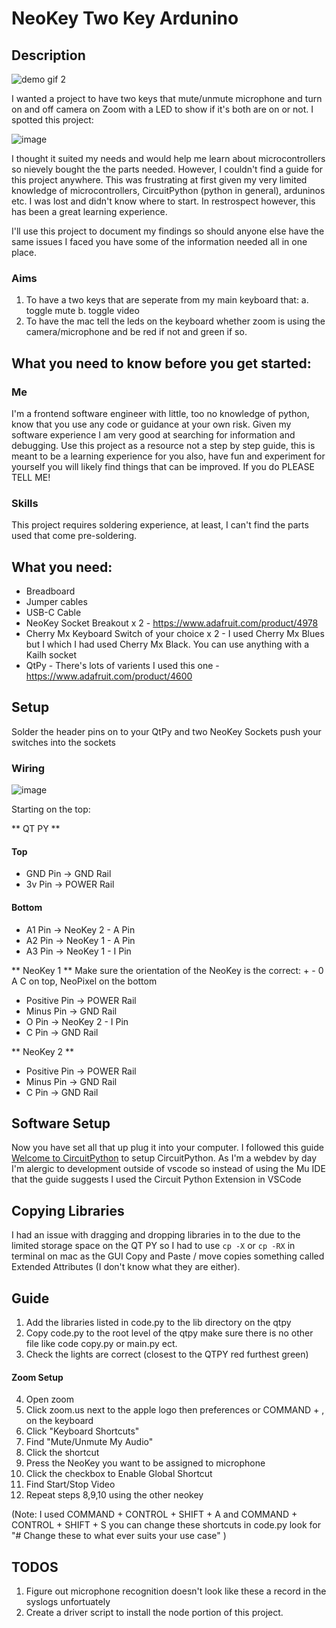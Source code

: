 # NeoKey Two Key Ardunino

## Description

![demo gif 2](https://user-images.githubusercontent.com/62559903/147878651-672cbb8a-9ed4-4d81-abce-a452696f9b1f.gif)

I wanted a project to have two keys that mute/unmute microphone and turn on and off camera on Zoom with a LED to show if it's both are on or not. I spotted this project:

![image](https://user-images.githubusercontent.com/62559903/147848414-2ec18f04-e60a-4774-9d57-a9b1d42d63b9.png)

I thought it suited my needs and would help me learn about microcontrollers so nievely bought the the parts needed. However, I couldn't find a guide for this project anywhere. This was frustrating at first given my very limited knowledge of microcontrollers, CircuitPython (python in general), arduninos etc. I was lost and didn't know where to start. In restrospect however, this has been a great learning experience.

I'll use this project to document my findings so should anyone else have the same issues I faced you have some of the information needed all in one place.

### Aims

1. To have a two keys that are seperate from my main keyboard that:
   a. toggle mute
   b. toggle video
2. To have the mac tell the leds on the keyboard whether zoom is using the camera/microphone and be red if not and green if so.

## What you need to know before you get started:

### Me

I'm a frontend software engineer with little, too no knowledge of python, know that you use any code or guidance at your own risk. Given my software experience I am very good at searching for information and debugging. Use this project as a resource not a step by step guide, this is meant to be a learning experience for you also, have fun and experiment for yourself you will likely find things that can be improved. If you do PLEASE TELL ME!

### Skills

This project requires soldering experience, at least, I can't find the parts used that come pre-soldering.

## What you need:

- Breadboard
- Jumper cables
- USB-C Cable
- NeoKey Socket Breakout x 2 - https://www.adafruit.com/product/4978
- Cherry Mx Keyboard Switch of your choice x 2 - I used Cherry Mx Blues but I which I had used Cherry Mx Black. You can use anything with a Kailh socket
- QtPy - There's lots of varients I used this one - https://www.adafruit.com/product/4600

## Setup

Solder the header pins on to your QtPy and two NeoKey Sockets push your switches into the sockets

### Wiring

![image](https://user-images.githubusercontent.com/62559903/147848414-2ec18f04-e60a-4774-9d57-a9b1d42d63b9.png)

Starting on the top:

** QT PY **

#### Top

- GND Pin -> GND Rail
- 3v Pin -> POWER Rail

#### Bottom

- A1 Pin -> NeoKey 2 - A Pin
- A2 Pin -> NeoKey 1 - A Pin
- A3 Pin -> NeoKey 1 - I Pin

** NeoKey 1 **
Make sure the orientation of the NeoKey is the correct: + - 0 A C on top, NeoPixel on the bottom

- Positive Pin -> POWER Rail
- Minus Pin -> GND Rail
- O Pin -> NeoKey 2 - I Pin
- C Pin -> GND Rail

** NeoKey 2 **

- Positive Pin -> POWER Rail
- Minus Pin -> GND Rail
- C Pin -> GND Rail

## Software Setup

Now you have set all that up plug it into your computer. I followed this guide [Welcome to CircuitPython](https://learn.adafruit.com/welcome-to-circuitpython?view=all) to setup CircuitPython. As I'm a webdev by day I'm alergic to development outside of vscode so instead of using the Mu IDE that the guide suggests I used the Circuit Python Extension in VSCode

## Copying Libraries

I had an issue with dragging and dropping libraries in to the due to the limited storage space on the QT PY so I had to use `cp -X` or `cp -RX` in terminal on mac as the GUI Copy and Paste / move copies something called Extended Attributes (I don't know what they are either).

## Guide

1. Add the libraries listed in code.py to the lib directory on the qtpy
2. Copy code.py to the root level of the qtpy make sure there is no other file like code copy.py or main.py ect.
3. Check the lights are correct (closest to the QTPY red furthest green)

#### Zoom Setup

4. Open zoom
5. Click zoom.us next to the apple logo then preferences or COMMAND + , on the keyboard
6. Click "Keyboard Shortcuts"
7. Find "Mute/Unmute My Audio"
8. Click the shortcut
9. Press the NeoKey you want to be assigned to microphone
10. Click the checkbox to Enable Global Shortcut
11. Find Start/Stop Video
12. Repeat steps 8,9,10 using the other neokey

(Note: I used COMMAND + CONTROL + SHIFT + A and COMMAND + CONTROL + SHIFT + S you can change these shortcuts in code.py look for "# Change these to what ever suits your use case" )

## TODOS

1. Figure out microphone recognition doesn't look like these a record in the syslogs unfortuately
2. Create a driver script to install the node portion of this project.
